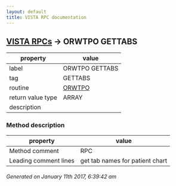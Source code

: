 ```yaml
---
layout: default
title: VISTA RPC documentation
---
```




## [VISTA RPCs](TableOfContent.md) &#8594; ORWTPO GETTABS 

 property | value 
--- | --- 
 label | ORWTPO GETTABS
 tag | GETTABS
 routine | [ORWTPO](http://code.osehra.org/dox/Routine_ORWTPO_source.html)
 return value type | ARRAY
 description | 


### Method description

 property | value 
--- | --- 
 Method comment | RPC
 Leading comment lines | get tab names for patient chart




 ###### Generated on January 11th 2017, 6:39:42 am